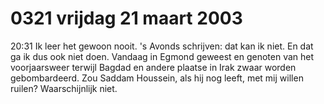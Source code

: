 # 0321 vrijdag 21 maart 2003
20:31	Ik leer het gewoon nooit. 's Avonds schrijven: dat kan ik niet. En dat ga ik dus ook niet doen. Vandaag in Egmond geweest en genoten van het voorjaarsweer terwijl Bagdad en andere plaatse in Irak zwaar worden gebombardeerd. Zou Saddam Houssein, als hij nog leeft, met mij willen ruilen? Waarschijnlijk niet.